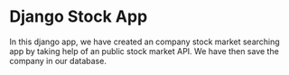 # Django Stock App
In this django app, we have created an company stock market searching app by taking help of an public stock market API. We have then save the company in our database.
